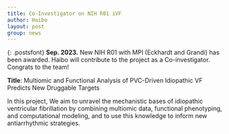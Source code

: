 ```yaml
---
title: Co-Investigator on NIH R01 iVF
author: Haibo
layout: post
group: news
---
```


{: .postsfont}
**Sep. 2023.** New NIH R01 with MPI (Eckhardt and Grandi) has been awarded. Haibo will contribute to the project as a Co-investigator. Congrats to the team!    <!--more--> 

**Title**: Multiomic and Functional Analysis of PVC-Driven Idiopathic VF Predicts New Druggable Targets  

In this project, We aim to unravel the mechanistic bases of idiopathic ventricular fibrillation by combining multiomic data, functional phenotyping, and computational modeling, and to use this knowledge to inform new antiarrhythmic strategies.


<!-- Here, we built a novel computational framework for simulating electrophysiology and Ca2+-handling in human atrial cardiomyocytes and tissues, and their regulation by key upstream  -->

<!--  <p style="text-align:center;">
<img class="img-fluid mx-5px" src="/docs/post_images/CVR_2023.jpeg" alt="reseach image" style="width:700px">
</p>

[Link to the manuscript](https://academic.oup.com/cardiovascres/advance-article/doi/10.1093/cvr/cvad118/7234280?login=false)   -->